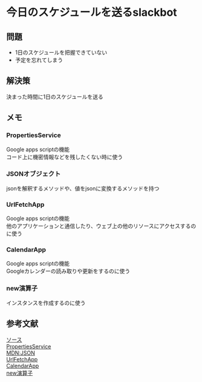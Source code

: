 # 今日のスケジュールを送るslackbot

## 問題  
- 1日のスケジュールを把握できていない
- 予定を忘れてしまう

## 解決策  
決まった時間に1日のスケジュールを送る  

## メモ  
### PropertiesService  
Google apps scriptの機能  
コード上に機密情報などを残したくない時に使う  
### JSONオブジェクト  
jsonを解釈するメソッドや、値をjsonに変換するメソッドを持つ  
### UrlFetchApp  
Google apps scriptの機能  
他のアプリケーションと通信したり、ウェブ上の他のリソースにアクセスするのに使う  
### CalendarApp  
Google apps scriptの機能  
Googleカレンダーの読み取りや更新をするのに使う  
### new演算子  
インスタンスを作成するのに使う  

## 参考文献  
[ソース](https://www.youtube.com/watch?v=CVIApO-B6gQ&list=PLzzUGo1v1MFyZc-nWacR5QN0mT3PhkRwY&index=2)  
[PropertiesService](https://developers.google.com/apps-script/guides/properties?hl=ja)  
[MDN:JSON](https://developer.mozilla.org/ja/docs/Web/JavaScript/Reference/Global_Objects/JSON)  
[UrlFetchApp](https://developers.google.com/apps-script/reference/url-fetch/url-fetch-app?hl=ja)  
[CalendarApp](https://developers.google.com/apps-script/reference/calendar/calendar-app?hl=ja)  
[new演算子](https://developer.mozilla.org/ja/docs/Web/JavaScript/Reference/Operators/new)  
